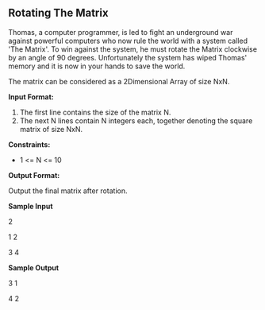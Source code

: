 ## Rotating The Matrix
Thomas, a computer programmer, is led to fight an underground war against powerful computers who now rule the world with a system called 'The Matrix'.
To win against the system, he must rotate the Matrix clockwise by an angle of 90 degrees.
Unfortunately the system has wiped Thomas' memory and it is now in your hands to save the world.

The matrix can be considered as a 2Dimensional Array of size NxN.

__Input Format:__

1. The first line contains the size of the matrix N.
2. The next N lines contain N integers each, together denoting the square matrix of size NxN.

__Constraints:__ 

- 1 <= N <= 10

__Output Format:__ 

Output the final matrix after rotation.

__Sample Input__

2

1 2

3 4

__Sample Output__

3 1

4 2
